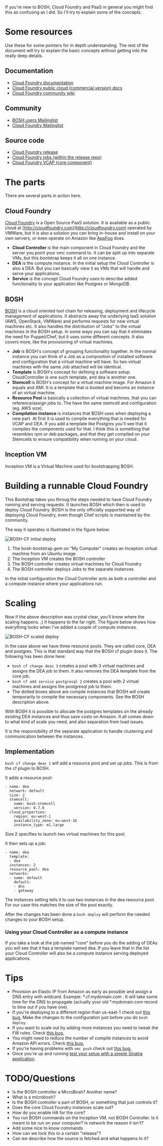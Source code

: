 If you're new to BOSH, Cloud Foundry and PaaS in general you might find this as confusing as I did. So I'll try to explain some of the concepts.

# Some resources
Use these for some pointers for in depth understanding. The rest of the document will try to explain the basic concepts without getting into the really deep details.

## Documentation
* [Cloud Foundry documentation](http://cloudfoundry.github.com/)
* [Cloud Foundry public cloud (commercial version) docs](http://docs.cloudfoundry.com/getting-started.html)
* [Cloud Foundry community wiki](https://github.com/mrdavidlaing/cf-docs-contrib/wiki)

## Community
* [BOSH users Mailinglist](https://groups.google.com/a/cloudfoundry.org/forum/#!forum/bosh-users)
* [Cloud Foundry Mailinglist](https://groups.google.com/a/cloudfoundry.org/forum/#!forum/vcap-dev)

## Source code
* [Cloud Foundry release](https://github.com/cloudfoundry/cf-release)
* [Cloud Foundry jobs (within the release repo)](https://github.com/cloudfoundry/cf-release/tree/master/jobs)
* [Cloud Foundry VCAP (core component)](https://github.com/cloudfoundry/vcap)

# The parts
There are several parts in action here.

## Cloud Foundry

[Cloud Foundry](http://cloudfoundry.org) is a Open Source PaaS solution. It is available as a public cloud at [http://cloudfoundry.com](http://cloudfoundry.com) operated by VMWare, but it is also a solution you can bring in-house and install on your own servers, or even operate on Amazon like [AppFog](http://appfog.com) does.

* __Cloud Controller__ is the main component in Cloud Foundry and the server you point your vmc command to. It can be split up into separate VMs, but this bootstrap keeps it all on one instance.
* __DEA__ is the compute instance. In the initial setup the Cloud Controller is also a DEA. But you can basically view it as VMs that will handle and serve your applications.
* __Service__ is the concept Cloud Foundry uses to describe added functionality to your application like Postgres or MongoDB.


## BOSH 

[BOSH](https://github.com/cloudfoundry/bosh) is a cloud oriented tool chain for releasing, deployment and lifecycle management of applications. It abstracts away the underlying IaaS solution (AWS, OpenStack, VMWare) and performs requests for new virtual machines etc. It also handles the distribution of "Jobs" to the virtual machines in the BOSH setup. In some ways you can say that it eliminates the need for Puppet/Chef, but it uses some different concepts. It also covers more, like the provisioning of virtual machines.

* __Job__ is BOSH's concept of grouping functionality together. In the normal instance you can think of a Job as a composition of installed software and configuration that a virtual machine will have. So two virtual machines with the same Job attached will be identical.
* __Template__ is BOSH's concept for defining a software setup. CloudController is one such template, and dea is another one.
* __Stemcell__ is BOSH's concept for a virtual machine image. For Amazon it equals and AMI. It is a template that is booted and becoms an instance of an virtual machine.
* __Resource Pool__ is basically a collection of virtual machines, that you can reference/assign jobs to. The have the same stemcell and configuration (eg. AWS size).
* __Compilation instance__ is instances that BOSH uses when deploying a new part. At first it is used to compile everything that is needed for VCAP and DEA. If you add a template like Postgres you'll see that it compiles the components used for that. I think this is something that resembles rpm or deb packages, and that they get compiled on your Stemcells to ensure compatibility when running on your cloud.

## Inception VM
Inception VM is a Virtual Machine used for bootstrapping BOSH.

# Building a runnable Cloud Foundry
This Bootstrap takes you throug the steps needed to have Cloud Foundry running and serving requests. It launches BOSH which then is used to deploy Cloud Foundry. BOSH is the only officially supported way of deploying Cloud Foundry, even though Chef scripts is maintained by the community.

The way it operates is illustrated in the figure below:

![BOSH-CF initial deploy](BOSH-cf-initial-create.png)

1. The bosh-bootstrap gem on "My Computer" creates an Inception virtual machine from an Ubuntu image.
2. The Inception VM creates the BOSH controller
3. The BOSH controller creates virtual machines for Cloud Foundry
4. The BOSH controller deploys Jobs to the separate instances

In the initial configuration the Cloud Controller acts as both a controller and a compute instance where your applications run.

# Scaling
Now if the above description was crystal clear, you'll know where the scaling happens. ;) It happens to the far right. The figure below shows how everything looks when I've added a couple of compute instances.

![BOSH-CF scaled deploy](BOSH-cf-scaled.png)

In the case above we have three resource pools. They are called core, DEA and postgres. This is that standard way that the BOSH cf plugin does it. The following has been done here:

* ```bosh cf change deas 3``` creates a pool with 3 virtual machines and assigns the DEA job to them. It also removes the DEA template from the core job.
* ```bosh cf add service postgresql 2``` creates a pool with 2 virtual machines and assigns the postgresql job to them.
* The dotted boxes above are compile instances that BOSH will create temporarily to compile the necessary components. See the BOSH description above.

With BOSH it is possible to allocate the postgres templates on the already existing DEA instances and thus save costs on Amazon. It all comes down to what kind of scale you need, and also separation from load issues.

It is the responsibility of the separate application to handle clustering and communication between the instances.

## Implementation

```bosh cf change deas 1``` will add a resource pool and set up jobs. This is from the cf plugin to BOSH.

It adds a resource pool:

```
- name: dea
  network: default
  size: 2
  stemcell:
    name: bosh-stemcell
    version: 0.7.0
  cloud_properties:
    region: eu-west-1
    availability_zone: eu-west-1b
    instance_type: m1.large
```
Size 2 specifies to launch two virtual machines for this pool.

It then sets up a job:

```
- name: dea
  template:
  - dea
  instances: 2
  resource_pool: dea
  networks:
  - name: default
    default:
    - dns
    - gateway
```
The instances setting tells it to use two instances in the dea resource pool. For our case this matches the size of the pool exactly.    

After the changes has been done a ```bosh deploy``` will perform the needed changes to your BOSH setup.

### Using your Cloud Controller as a compute instance
If you take a look at the job named "core" before you do the adding of DEAs you will see that it has a template named dea. If you leave that in the list your Cloud Controller will also be a compute instance serving deployed applications.

# Tips
* Provision an Elastic IP from Amazon as early as possible and assign a DNS entry with wildcard. Example: *.cf.mydomain.com . It will take some time for the DNS to propagate (actually your old *.mydomain.com record to time out if you have one).
* If you're deploying to a different region than us-east-1 check out [this bug.](https://github.com/StarkAndWayne/bosh-cloudfoundry/issues/100) Make the changes to the configuration just before you do ```bosh deploy```.
* If you want to scale out by adding more instances you need to tweak the FW rules. Check [this bug.](https://github.com/StarkAndWayne/bosh-cloudfoundry/issues/112)
* You might need to reduce the number of compile instances to avoid Amazon API errors. Check [this bug.](https://github.com/StarkAndWayne/bosh-cloudfoundry/issues/111)
* If you're having problems with ```vmc push``` check out [this bug.](https://github.com/StarkAndWayne/bosh-cloudfoundry/issues/49)
* Once you're up and running [test your setup with a simple Sinatra application](http://docs.cloudfoundry.com/tools/vmc/installing-vmc.html#creating-a-simple-sinatra-application).

# TODO/Questions
* Is the BOSH controller a MicroBosh? Another name?
* What is a microbosh?
* Is the BOSH controller a part of BOSH, or something that just controls it?
* Does the core Cloud Foundry instances scale out?
* How do you enable HA for the core?
* You run BOSH commands on the Inception VM, not BOSH Controller. Is it meant to be run on your computer? Is network the reason it isn't?
* Add some nice to know commands
* How can we lock this to a certain "release"?
* Can we describe how the source is fetched and what happens to it?
